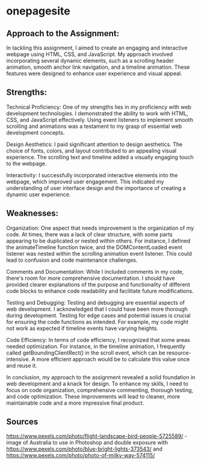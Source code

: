 # onepagesite


## Approach to the Assignment:

In tackling this assignment, I aimed to create an engaging and interactive webpage using HTML, CSS, and JavaScript. My approach involved incorporating several dynamic elements, such as a scrolling header animation, smooth anchor link navigation, and a timeline animation. These features were designed to enhance user experience and visual appeal.

## Strengths:

Technical Proficiency: One of my strengths lies in my proficiency with web development technologies. I demonstrated the ability to work with HTML, CSS, and JavaScript effectively. Using event listeners to implement smooth scrolling and animations was a testament to my grasp of essential web development concepts.

Design Aesthetics: I paid significant attention to design aesthetics. The choice of fonts, colors, and layout contributed to an appealing visual experience. The scrolling text and timeline added a visually engaging touch to the webpage.

Interactivity: I successfully incorporated interactive elements into the webpage, which improved user engagement. This indicated my understanding of user interface design and the importance of creating a dynamic user experience.

## Weaknesses:

Organization: One aspect that needs improvement is the organization of my code. At times, there was a lack of clear structure, with some parts appearing to be duplicated or nested within others. For instance, I defined the animateTimeline function twice, and the DOMContentLoaded event listener was nested within the scrolling animation event listener. This could lead to confusion and code maintenance challenges.

Comments and Documentation: While I included comments in my code, there's room for more comprehensive documentation. I should have provided clearer explanations of the purpose and functionality of different code blocks to enhance code readability and facilitate future modifications.

Testing and Debugging: Testing and debugging are essential aspects of web development. I acknowledged that I could have been more thorough during development. Testing for edge cases and potential issues is crucial for ensuring the code functions as intended. For example, my code might not work as expected if timeline events have varying heights.

Code Efficiency: In terms of code efficiency, I recognized that some areas needed optimization. For instance, in the timeline animation, I frequently called getBoundingClientRect() in the scroll event, which can be resource-intensive. A more efficient approach would be to calculate this value once and reuse it.

In conclusion, my approach to the assignment revealed a solid foundation in web development and a knack for design. To enhance my skills, I need to focus on code organization, comprehensive commenting, thorough testing, and code optimization. These improvements will lead to cleaner, more maintainable code and a more impressive final product.






## Sources
https://www.pexels.com/photo/flight-landscape-bird-people-5725589/ - image of Australia to use in Photoshop and double exposure with https://www.pexels.com/photo/blue-bright-lights-373543/ and https://www.pexels.com/photo/photo-of-milky-way-574115/ 